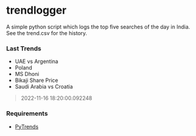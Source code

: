# trendlogger
A simple python script which logs the top five searches of the day in India.<br>See the trend.csv for the history.<br>

<!-- Last Trends -->
### Last Trends
* UAE vs Argentina
* Poland
* MS Dhoni
* Bikaji Share Price
* Saudi Arabia vs Croatia
> 2022-11-16 18:20:00.092248

<!-- Requirements -->
### Requirements
* [PyTrends](https://github.com/dreyco676/pytrends)
